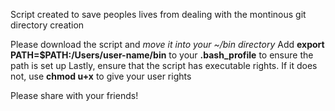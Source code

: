 Script created to save peoples lives from dealing with the montinous git directory creation

Please download the script and *move it into your ~/bin directory*
Add <b>export PATH=$PATH:/Users/user-name/bin</b> to your <b>.bash_profile</b> to ensure the path is set up
Lastly, ensure that the script has executable rights. If it does not, use <b>chmod u+x</b> to give your user rights

Please share with your friends!
